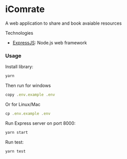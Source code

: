 # iComrate

A web application to share and book avaiable resources 

Technologies

 * [ExpressJS](https://expressjs.com/): Node.js web framework


### Usage

Install library:

```javascript
yarn
```
Then run for windows
```javascript
copy .env.example .env
```
Or for Linux/Mac
```javascript
cp .env.example .env
```

Run Express server on port 8000:

```javascript
yarn start
```
Run test:

```javascript
yarn test
```
